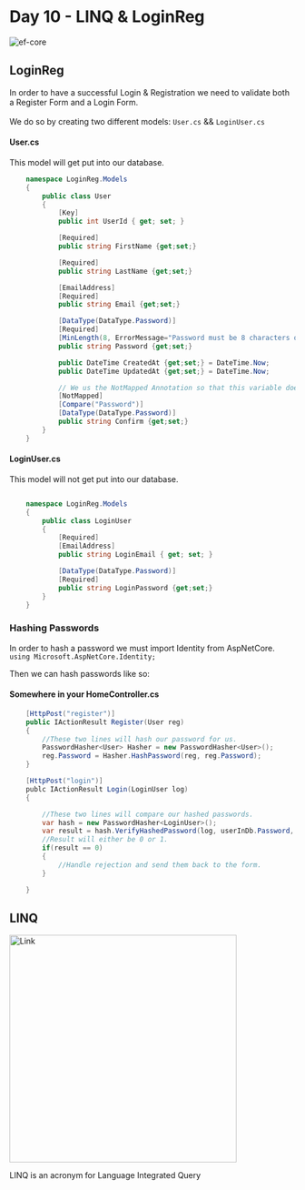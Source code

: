 # Day 10 - LINQ & LoginReg

<img src="https://miro.medium.com/max/480/1*SnZqHENpIMiEKsg999Q0DQ.png" alt="ef-core" />

## LoginReg

In order to have a successful Login & Registration we need to validate both a Register Form and a Login Form.<br>
<br>
We do so by creating two different models: `User.cs` && `LoginUser.cs`

#### User.cs
This model will get put into our database.

```cs
    namespace LoginReg.Models
    {
        public class User
        {
            [Key]
            public int UserId { get; set; }

            [Required]
            public string FirstName {get;set;}

            [Required]
            public string LastName {get;set;}

            [EmailAddress]
            [Required]
            public string Email {get;set;}

            [DataType(DataType.Password)]
            [Required]
            [MinLength(8, ErrorMessage="Password must be 8 characters or longer!")]
            public string Password {get;set;}

            public DateTime CreatedAt {get;set;} = DateTime.Now;
            public DateTime UpdatedAt {get;set;} = DateTime.Now;

            // We us the NotMapped Annotation so that this variable doesn't end up in our database.
            [NotMapped]
            [Compare("Password")]
            [DataType(DataType.Password)]
            public string Confirm {get;set;}
        }
    }
```
#### LoginUser.cs
This model will not get put into our database.

```cs

    namespace LoginReg.Models
    {
        public class LoginUser
        {
            [Required]
            [EmailAddress]
            public string LoginEmail { get; set; }

            [DataType(DataType.Password)]
            [Required]
            public string LoginPassword {get;set;}
        }
    }
```

### Hashing Passwords

In order to hash a password we must import Identity from AspNetCore.
`using Microsoft.AspNetCore.Identity;`

Then we can hash passwords like so:

#### Somewhere in your HomeController.cs

```cs
    [HttpPost("register")]
    public IActionResult Register(User reg)
    {
        //These two lines will hash our password for us.
        PasswordHasher<User> Hasher = new PasswordHasher<User>();
        reg.Password = Hasher.HashPassword(reg, reg.Password);
    }

    [HttpPost("login")]
    publc IActionResult Login(LoginUser log)
    {

        //These two lines will compare our hashed passwords.
        var hash = new PasswordHasher<LoginUser>();
        var result = hash.VerifyHashedPassword(log, userInDb.Password, log.LoginPassword);
        //Result will either be 0 or 1.
        if(result == 0)
        {
            //Handle rejection and send them back to the form.
        } 

    }
```

## LINQ

<img src="https://www.zelda.com/links-awakening/assets/img/home/hero-char.png" alt="Link" width="400px">

LINQ is an acronym for Language Integrated Query